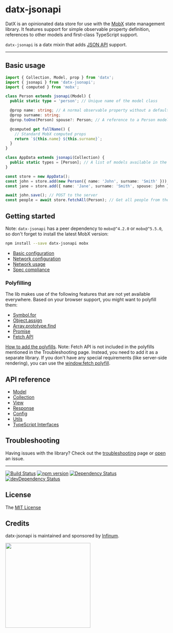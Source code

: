 # datx-jsonapi

DatX is an opinionated data store for use with the [MobX](https://mobx.js.org/) state management library. It features support for simple observable property definition, references to other models and first-class TypeScript support.

`datx-jsonapi` is a datx mixin that adds [JSON API](https://jsonapi.org/) support.

---

## Basic usage

```typescript
import { Collection, Model, prop } from 'datx';
import { jsonapi } from 'datx-jsonapi';
import { computed } from 'mobx';

class Person extends jsonapi(Model) {
  public static type = 'person'; // Unique name of the model class

  @prop name: string; // A normal observable property without a default value
  @prop surname: string;
  @prop.toOne(Person) spouse?: Person; // A reference to a Person model

  @computed get fullName() {
    // Standard MobX computed props
    return `${this.name} ${this.surname}`;
  }
}

class AppData extends jsonapi(Collection) {
  public static types = [Person]; // A list of models available in the collection
}

const store = new AppData();
const john = store.add(new Person({ name: 'John', surname: 'Smith' })); // Add a model instance to the store
const jane = store.add({ name: 'Jane', surname: 'Smith', spouse: john }, Person); // Add a model to the store

await john.save(); // POST to the server
const people = await store.fetchAll(Person); // Get all people from the server
```

## Getting started

Note: `datx-jsonapi` has a peer dependency to `mobx@^4.2.0` or `mobx@^5.5.0`, so don't forget to install the latest MobX version:

```bash
npm install --save datx-jsonapi mobx
```

- [Basic configuration](https://datx.dev/docs/jsonapi/jsonapi-basic-configuration)
- [Network configuration](https://datx.dev/docs/jsonapi/jsonapi-network-configuration)
- [Network usage](https://datx.dev/docs/jsonapi/jsonapi-network-usage)
- [Spec compliance](https://datx.dev/docs/jsonapi/jsonapi-spec-compliance)

### Polyfilling

The lib makes use of the following features that are not yet available everywhere. Based on your browser support, you might want to polyfill them:

- [Symbol.for](https://developer.mozilla.org/en-US/docs/Web/JavaScript/Reference/Global_Objects/Symbol)
- [Object.assign](https://developer.mozilla.org/en-US/docs/Web/JavaScript/Reference/Global_Objects/Object/assign)
- [Array.prototype.find](https://developer.mozilla.org/en-US/docs/Web/JavaScript/Reference/Global_Objects/Array/find)
- [Promise](https://developer.mozilla.org/en-US/docs/Web/JavaScript/Reference/Global_Objects/Promise)
- [Fetch API](https://developer.mozilla.org/en-US/docs/Web/API/Fetch_API)

[How to add the polyfills](https://datx.dev/docs/troubleshooting/known-issues#the-library-doesnt-work-in-internet-explorer-11).
Note: Fetch API is not included in the polyfills mentioned in the Troubleshooting page. Instead, you need to add it as a separate library. If you don't have any special requirements (like server-side rendering), you can use the [window.fetch polyfill](https://github.com/github/fetch#installation).

## API reference

- [Model](https://datx.dev/docs/jsonapi/jsonapi-model)
- [Collection](https://datx.dev/docs/jsonapi/jsonapi-collection)
- [View](https://datx.dev/docs/jsonapi/jsonapi-view)
- [Response](https://datx.dev/docs/jsonapi/jsonapi-response)
- [Config](https://datx.dev/docs/jsonapi/jsonapi-config)
- [Utils](https://datx.dev/docs/jsonapi/jsonapi-utils)
- [TypeScript Interfaces](https://datx.dev/docs/jsonapi/jsonapi-typescript-interfaces)

## Troubleshooting

Having issues with the library? Check out the [troubleshooting](https://datx.dev/docs/troubleshooting/known-issues) page or [open](https://github.com/infinum/datx/issues/new) an issue.

---

[![Build Status](https://travis-ci.org/infinum/datx.svg?branch=master)](https://travis-ci.org/infinum/datx)
[![npm version](https://badge.fury.io/js/datx-jsonapi.svg)](https://badge.fury.io/js/datx-jsonapi)
[![Dependency Status](https://david-dm.org/infinum/datx.svg?path=packages/datx-jsonapi)](https://david-dm.org/infinum/datx?path=packages/datx-jsonapi)
[![devDependency Status](https://david-dm.org/infinum/datx/dev-status.svg?path=packages/datx-jsonapi)](https://david-dm.org/infinum/datx?path=packages/datx-jsonapi#info=devDependencies)

## License

The [MIT License](LICENSE)

## Credits

datx-jsonapi is maintained and sponsored by
[Infinum](https://www.infinum.com).

<img src="https://infinum.com/infinum.png" width="264">
